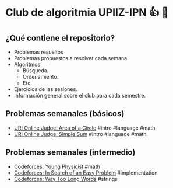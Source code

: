 # Club de algoritmia UPIIZ-IPN :+1: :dragon:
## ¿Qué contiene el repositorio?
* Problemas resueltos
 * Problemas propuestos a resolver cada semana.
* Algoritmos
  * Búsqueda.
  * Ordenamiento.
  * Etc.
 * Ejercicios de las sesiones.
 * Información general sobre el club para cada semestre.
  
## Problemas semanales (básicos)
* [URI Online Judge: Area of a Circle](https://www.urionlinejudge.com.br/judge/en/problems/view/1002) #intro #language #math
* [URI Online Judge: Simple Sum](https://www.urionlinejudge.com.br/judge/en/problems/view/1003) #intro #language #math


## Problemas semanales (intermedio)
 * [Codeforces: Young Physicist](https://codeforces.com/problemset/problem/69/A) #math
 * [Codeforces: In Search of an Easy Problem](https://codeforces.com/problemset/problem/1030/A) #implementation	
 * [Codeforces: Way Too Long Words](https://codeforces.com/problemset/problem/71/A) #strings
